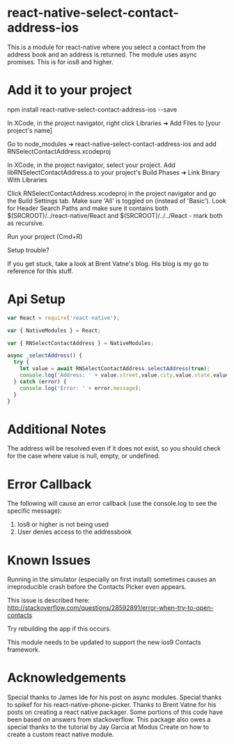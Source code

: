 # react-native-select-contact-address-ios

This is a module for react-native where you select a contact from the address book and an address is returned. The module uses async promises. This is for ios8 and higher.

# Add it to your project

npm install react-native-select-contact-address-ios --save

In XCode, in the project navigator, right click Libraries ➜ Add Files to [your project's name]

Go to node_modules ➜ react-native-select-contact-address-ios and add RNSelectContactAddress.xcodeproj

In XCode, in the project navigator, select your project. Add libRNSelectContactAddress.a to your project's Build Phases ➜ Link Binary With Libraries

Click RNSelectContactAddress.xcodeproj in the project navigator and go the Build Settings tab. Make sure 'All' is toggled on (instead of 'Basic'). Look for Header Search Paths and make sure it contains both $(SRCROOT)/../react-native/React and $(SRCROOT)/../../React - mark both as recursive.

Run your project (Cmd+R)

Setup trouble?

If you get stuck, take a look at Brent Vatne's blog. His blog is my go to reference for this stuff.

# Api Setup

```javascript
var React = require('react-native');

var { NativeModules } = React;

var { RNSelectContactAddress } = NativeModules;

async _selectAddress() {
  try {
    let value = await RNSelectContactAddress.selectAddress(true);
    console.log('Address: ' + value.street,value.city,value.state,value.postal,value.country);
  } catch (error) {
    console.log('Error: ' + error.message);
  }
}
```

# Additional Notes

The address will be resolved even if it does not exist, so you should check for the case where value is null, empty, or undefined.

# Error Callback

The following will cause an error callback (use the console.log to see the specific message):

1) Ios8 or higher is not being used
2) User denies access to the addressbook

# Known Issues

Running in the simulator (especially on first install) sometimes causes an irreproducible crash before the Contacts Picker even appears.

This issue is described here: http://stackoverflow.com/questions/28592891/error-when-try-to-open-contacts

Try rebuilding the app if this occurs.

This module needs to be updated to support the new ios9 Contacts framework.

# Acknowledgements

Special thanks to James Ide for his post on async modules. Special thanks to spikef for his react-native-phone-picker. Thanks to Brent Vatne for his posts on creating a react native packager. Some portions of this code have been based on answers from stackoverflow. This package also owes a special thanks to the tutorial by Jay Garcia at Modus Create on how to create a custom react native module.
